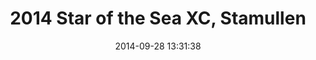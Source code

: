 ---
id: 72157648574929722
title: 2014 Star of the Sea XC, Stamullen
cover: https://farm4.staticflickr.com/3941/15304287398_affdef7fbe_q.jpg
date: 2014-09-28 13:31:38
photos:
  - thumbnail: https://farm4.staticflickr.com/3941/15304287398_affdef7fbe_q.jpg
    original: https://farm4.staticflickr.com/3941/15304287398_c56605eccc_o.jpg
  - thumbnail: https://farm6.staticflickr.com/5607/15304231390_cb151c5bdc_q.jpg
    original: https://farm6.staticflickr.com/5607/15304231390_acc2626667_o.jpg
  - thumbnail: https://farm4.staticflickr.com/3934/15490584662_4795757996_q.jpg
    original: https://farm4.staticflickr.com/3934/15490584662_9555c01942_o.jpg
  - thumbnail: https://farm4.staticflickr.com/3930/15467816116_f9caaca251_q.jpg
    original: https://farm4.staticflickr.com/3930/15467816116_0d81962614_o.jpg
  - thumbnail: https://farm4.staticflickr.com/3934/15490935745_ea7ef8ed6e_q.jpg
    original: https://farm4.staticflickr.com/3934/15490935745_2f92794bc6_o.jpg
  - thumbnail: https://farm6.staticflickr.com/5608/15490935725_8c45e3d7e6_q.jpg
    original: https://farm6.staticflickr.com/5608/15490935725_9f52b88584_o.jpg
  - thumbnail: https://farm4.staticflickr.com/3943/15304029659_b52cc17a27_q.jpg
    original: https://farm4.staticflickr.com/3943/15304029659_ffc56eff39_o.jpg
  - thumbnail: https://farm3.staticflickr.com/2949/15304287258_d4dc8b1411_q.jpg
    original: https://farm3.staticflickr.com/2949/15304287258_dc108b9aef_o.jpg
  - thumbnail: https://farm3.staticflickr.com/2950/15304029689_b74cb8a5c6_q.jpg
    original: https://farm3.staticflickr.com/2950/15304029689_87f0f2a857_o.jpg
  - thumbnail: https://farm4.staticflickr.com/3929/15487789061_7fafb56a7a_q.jpg
    original: https://farm4.staticflickr.com/3929/15487789061_a55f6fbde1_o.jpg
  - thumbnail: https://farm4.staticflickr.com/3946/15304368957_33b42c5716_q.jpg
    original: https://farm4.staticflickr.com/3946/15304368957_9cd2eae13e_o.jpg
  - thumbnail: https://farm6.staticflickr.com/5607/15304287208_857a57afa5_q.jpg
    original: https://farm6.staticflickr.com/5607/15304287208_a8efd1610a_o.jpg
  - thumbnail: https://farm6.staticflickr.com/5599/15487789031_946e339dcd_q.jpg
    original: https://farm6.staticflickr.com/5599/15487789031_6096425809_o.jpg
  - thumbnail: https://farm4.staticflickr.com/3947/15490935635_0c1f0a6708_q.jpg
    original: https://farm4.staticflickr.com/3947/15490935635_24919f1250_o.jpg
  - thumbnail: https://farm6.staticflickr.com/5603/15467815896_118da93d47_q.jpg
    original: https://farm6.staticflickr.com/5603/15467815896_73e3592fca_o.jpg
  - thumbnail: https://farm4.staticflickr.com/3937/15490935575_8aef7711bd_q.jpg
    original: https://farm4.staticflickr.com/3937/15490935575_7cd04bb9cf_o.jpg
  - thumbnail: https://farm4.staticflickr.com/3933/15487788931_a87e71cd49_q.jpg
    original: https://farm4.staticflickr.com/3933/15487788931_fdd161e036_o.jpg
  - thumbnail: https://farm3.staticflickr.com/2945/15490584332_98307c0e16_q.jpg
    original: https://farm3.staticflickr.com/2945/15490584332_f2dfbdab10_o.jpg
  - thumbnail: https://farm6.staticflickr.com/5611/15304368787_f121af9f36_q.jpg
    original: https://farm6.staticflickr.com/5611/15304368787_16e1999864_o.jpg
  - thumbnail: https://farm3.staticflickr.com/2949/15490584282_d30c63f218_q.jpg
    original: https://farm3.staticflickr.com/2949/15490584282_cca85342c7_o.jpg
  - thumbnail: https://farm3.staticflickr.com/2948/15487788871_c27c7696b9_q.jpg
    original: https://farm3.staticflickr.com/2948/15487788871_a7e97ccd55_o.jpg
  - thumbnail: https://farm3.staticflickr.com/2946/15490584362_24b09d9a93_q.jpg
    original: https://farm3.staticflickr.com/2946/15490584362_cf1e35fb1d_o.jpg
  - thumbnail: https://farm4.staticflickr.com/3955/15304287018_0897e9eedd_q.jpg
    original: https://farm4.staticflickr.com/3955/15304287018_6edcc033aa_o.jpg
  - thumbnail: https://farm3.staticflickr.com/2946/15304368607_8e76173958_q.jpg
    original: https://farm3.staticflickr.com/2946/15304368607_25978f3353_o.jpg
  - thumbnail: https://farm4.staticflickr.com/3955/15490584162_942d96792a_q.jpg
    original: https://farm4.staticflickr.com/3955/15490584162_7451049c2c_o.jpg
  - thumbnail: https://farm4.staticflickr.com/3945/15304029249_40a7d2ea64_q.jpg
    original: https://farm4.staticflickr.com/3945/15304029249_205ed1d9c4_o.jpg
  - thumbnail: https://farm4.staticflickr.com/3938/15490584062_1f7e6ed29a_q.jpg
    original: https://farm4.staticflickr.com/3938/15490584062_75c70ab2da_o.jpg
  - thumbnail: https://farm4.staticflickr.com/3941/15304368487_1574320cdd_q.jpg
    original: https://farm4.staticflickr.com/3941/15304368487_4a934049ec_o.jpg
  - thumbnail: https://farm3.staticflickr.com/2945/15467815636_b61dd71141_q.jpg
    original: https://farm3.staticflickr.com/2945/15467815636_da1b574289_o.jpg
  - thumbnail: https://farm6.staticflickr.com/5607/15490935355_75c70ab2da_q.jpg
    original: https://farm6.staticflickr.com/5607/15490935355_6ae6c2b0bd_o.jpg
  - thumbnail: https://farm3.staticflickr.com/2946/15304368397_3d3a4bda6a_q.jpg
    original: https://farm3.staticflickr.com/2946/15304368397_786a4f7b2e_o.jpg
  - thumbnail: https://farm4.staticflickr.com/3947/15304230810_a4735ae878_q.jpg
    original: https://farm4.staticflickr.com/3947/15304230810_194085354f_o.jpg
  - thumbnail: https://farm3.staticflickr.com/2950/15487788551_d1330fc910_q.jpg
    original: https://farm3.staticflickr.com/2950/15487788551_c130cb20b8_o.jpg
  - thumbnail: https://farm4.staticflickr.com/3930/15304230770_ec80beb031_q.jpg
    original: https://farm4.staticflickr.com/3930/15304230770_6b49371758_o.jpg
  - thumbnail: https://farm3.staticflickr.com/2949/15304230730_2e48124e92_q.jpg
    original: https://farm3.staticflickr.com/2949/15304230730_dc6e1d5b1f_o.jpg
  - thumbnail: https://farm4.staticflickr.com/3953/15304286748_2834d44446_q.jpg
    original: https://farm4.staticflickr.com/3953/15304286748_dd8669fb2c_o.jpg
  - thumbnail: https://farm3.staticflickr.com/2949/15304230700_355403f08c_q.jpg
    original: https://farm3.staticflickr.com/2949/15304230700_2e6cb80611_o.jpg
  - thumbnail: https://farm4.staticflickr.com/3932/15490935175_864e6dc289_q.jpg
    original: https://farm4.staticflickr.com/3932/15490935175_e9821c560c_o.jpg
  - thumbnail: https://farm6.staticflickr.com/5614/15304230610_08fd06237f_q.jpg
    original: https://farm6.staticflickr.com/5614/15304230610_b040888bcd_o.jpg
  - thumbnail: https://farm3.staticflickr.com/2947/15304368217_9e833e14ac_q.jpg
    original: https://farm3.staticflickr.com/2947/15304368217_739a2475c9_o.jpg
  - thumbnail: https://farm4.staticflickr.com/3945/15490935075_682a67b036_q.jpg
    original: https://farm4.staticflickr.com/3945/15490935075_9a592a854a_o.jpg
  - thumbnail: https://farm3.staticflickr.com/2950/15487788381_c8280fedd3_q.jpg
    original: https://farm3.staticflickr.com/2950/15487788381_cd13449925_o.jpg
  - thumbnail: https://farm6.staticflickr.com/5598/15467815396_418b4c0fa4_q.jpg
    original: https://farm6.staticflickr.com/5598/15467815396_c57eb30817_o.jpg
  - thumbnail: https://farm6.staticflickr.com/5598/15490935065_b2348b0ab5_q.jpg
    original: https://farm6.staticflickr.com/5598/15490935065_b55577238e_o.jpg
  - thumbnail: https://farm3.staticflickr.com/2947/15467815326_8a9722297b_q.jpg
    original: https://farm3.staticflickr.com/2947/15467815326_a6c03067fe_o.jpg
  - thumbnail: https://farm6.staticflickr.com/5610/15490935025_935cb70852_q.jpg
    original: https://farm6.staticflickr.com/5610/15490935025_1132a6410e_o.jpg
  - thumbnail: https://farm4.staticflickr.com/3940/15490583692_7bf0f3f100_q.jpg
    original: https://farm4.staticflickr.com/3940/15490583692_418bf97eff_o.jpg
  - thumbnail: https://farm3.staticflickr.com/2948/15467815306_e830c2783e_q.jpg
    original: https://farm3.staticflickr.com/2948/15467815306_feeca5d1b5_o.jpg
  - thumbnail: https://farm3.staticflickr.com/2945/15467815296_1ab58387de_q.jpg
    original: https://farm3.staticflickr.com/2945/15467815296_22b9208459_o.jpg
  - thumbnail: https://farm3.staticflickr.com/2947/15304028799_7e35868025_q.jpg
    original: https://farm3.staticflickr.com/2947/15304028799_8431494244_o.jpg
  - thumbnail: https://farm4.staticflickr.com/3943/15467815266_f7a8455b5c_q.jpg
    original: https://farm4.staticflickr.com/3943/15467815266_d584b114d0_o.jpg
  - thumbnail: https://farm4.staticflickr.com/3951/15487788291_940a7214f0_q.jpg
    original: https://farm4.staticflickr.com/3951/15487788291_7e7e04e9d5_o.jpg
  - thumbnail: https://farm3.staticflickr.com/2946/15490583582_a82665a35d_q.jpg
    original: https://farm3.staticflickr.com/2946/15490583582_aca764ab51_o.jpg
  - thumbnail: https://farm3.staticflickr.com/2949/15467815226_1990a98964_q.jpg
    original: https://farm3.staticflickr.com/2949/15467815226_9155633dd5_o.jpg
  - thumbnail: https://farm4.staticflickr.com/3956/15490934915_27cd671888_q.jpg
    original: https://farm4.staticflickr.com/3956/15490934915_01ca5d7cf0_o.jpg
  - thumbnail: https://farm4.staticflickr.com/3956/15487788231_c6162e3bb0_q.jpg
    original: https://farm4.staticflickr.com/3956/15487788231_f7a62d7736_o.jpg
  - thumbnail: https://farm4.staticflickr.com/3956/15467815126_37db0d5be9_q.jpg
    original: https://farm4.staticflickr.com/3956/15467815126_1713494d7b_o.jpg
  - thumbnail: https://farm4.staticflickr.com/3950/15487788171_fd62f70e40_q.jpg
    original: https://farm4.staticflickr.com/3950/15487788171_0fd41c411b_o.jpg
  - thumbnail: https://farm6.staticflickr.com/5599/15487788111_e739bf8d30_q.jpg
    original: https://farm6.staticflickr.com/5599/15487788111_03c5d65c27_o.jpg
  - thumbnail: https://farm6.staticflickr.com/5604/15490934765_335128f2b5_q.jpg
    original: https://farm6.staticflickr.com/5604/15490934765_b3c60bcbf2_o.jpg
  - thumbnail: https://farm4.staticflickr.com/3945/15490934675_2f14c7b03b_q.jpg
    original: https://farm4.staticflickr.com/3945/15490934675_02cdfde134_o.jpg
  - thumbnail: https://farm4.staticflickr.com/3940/15490934645_3707ae2d59_q.jpg
    original: https://farm4.staticflickr.com/3940/15490934645_480d8cd7e5_o.jpg
  - thumbnail: https://farm4.staticflickr.com/3932/15490583372_952a1d9fba_q.jpg
    original: https://farm4.staticflickr.com/3932/15490583372_b106ece878_o.jpg
  - thumbnail: https://farm6.staticflickr.com/5611/15487787961_69a0d67270_q.jpg
    original: https://farm6.staticflickr.com/5611/15487787961_d9eef70232_o.jpg
  - thumbnail: https://farm4.staticflickr.com/3947/15487787971_50c6a2331a_q.jpg
    original: https://farm4.staticflickr.com/3947/15487787971_3f112153f3_o.jpg
  - thumbnail: https://farm4.staticflickr.com/3952/15304028469_8f23a09db3_q.jpg
    original: https://farm4.staticflickr.com/3952/15304028469_da4f67d112_o.jpg
  - thumbnail: https://farm4.staticflickr.com/3939/15304286148_5d05bfb235_q.jpg
    original: https://farm4.staticflickr.com/3939/15304286148_ec6408a0a0_o.jpg
  - thumbnail: https://farm4.staticflickr.com/3956/15304028399_1542e43ed2_q.jpg
    original: https://farm4.staticflickr.com/3956/15304028399_d40d3358eb_o.jpg
  - thumbnail: https://farm4.staticflickr.com/3945/15490583302_827bb9fedd_q.jpg
    original: https://farm4.staticflickr.com/3945/15490583302_045ff4c6e0_o.jpg
  - thumbnail: https://farm4.staticflickr.com/3954/15304286068_4ec146901f_q.jpg
    original: https://farm4.staticflickr.com/3954/15304286068_9c76214c24_o.jpg
  - thumbnail: https://farm3.staticflickr.com/2947/15304367707_32348be020_q.jpg
    original: https://farm3.staticflickr.com/2947/15304367707_0af73a91be_o.jpg
  - thumbnail: https://farm6.staticflickr.com/5616/15304286038_24a9d3537e_q.jpg
    original: https://farm6.staticflickr.com/5616/15304286038_4053db38b8_o.jpg
  - thumbnail: https://farm6.staticflickr.com/5611/15304367557_19c2c2e086_q.jpg
    original: https://farm6.staticflickr.com/5611/15304367557_2df7ee8b8e_o.jpg
  - thumbnail: https://farm4.staticflickr.com/3956/15304286028_8646dff9e8_q.jpg
    original: https://farm4.staticflickr.com/3956/15304286028_2093e2a57a_o.jpg
  - thumbnail: https://farm4.staticflickr.com/3936/15304229820_c68ee049df_q.jpg
    original: https://farm4.staticflickr.com/3936/15304229820_19803725f6_o.jpg
  - thumbnail: https://farm6.staticflickr.com/5610/15490583092_db540468c9_q.jpg
    original: https://farm6.staticflickr.com/5610/15490583092_326559c3d7_o.jpg
  - thumbnail: https://farm4.staticflickr.com/3948/15490934325_c25b6981b0_q.jpg
    original: https://farm4.staticflickr.com/3948/15490934325_014131e947_o.jpg
  - thumbnail: https://farm6.staticflickr.com/5616/15304229850_47ca888c77_q.jpg
    original: https://farm6.staticflickr.com/5616/15304229850_ff8bd34bcd_o.jpg
  - thumbnail: https://farm6.staticflickr.com/5599/15304028119_016ff61c27_q.jpg
    original: https://farm6.staticflickr.com/5599/15304028119_e03e4824dc_o.jpg
  - thumbnail: https://farm6.staticflickr.com/5608/15467814586_1a560ab897_q.jpg
    original: https://farm6.staticflickr.com/5608/15467814586_b349850253_o.jpg
  - thumbnail: https://farm4.staticflickr.com/3950/15467814546_bea73195f4_q.jpg
    original: https://farm4.staticflickr.com/3950/15467814546_723c963436_o.jpg
  - thumbnail: https://farm3.staticflickr.com/2947/15304367347_ae03cbb021_q.jpg
    original: https://farm3.staticflickr.com/2947/15304367347_c4ff968c8d_o.jpg
  - thumbnail: https://farm4.staticflickr.com/3945/15304367327_32f6a408ca_q.jpg
    original: https://farm4.staticflickr.com/3945/15304367327_bd9fbf964d_o.jpg
  - thumbnail: https://farm4.staticflickr.com/3937/15490934065_49f53a3ca8_q.jpg
    original: https://farm4.staticflickr.com/3937/15490934065_bbc09a5c8f_o.jpg
  - thumbnail: https://farm4.staticflickr.com/3941/15304367277_f192af6769_q.jpg
    original: https://farm4.staticflickr.com/3941/15304367277_4523ddd145_o.jpg
  - thumbnail: https://farm4.staticflickr.com/3933/15487787491_caef86200d_q.jpg
    original: https://farm4.staticflickr.com/3933/15487787491_42960f1c70_o.jpg
  - thumbnail: https://farm3.staticflickr.com/2945/15304285628_08793c4744_q.jpg
    original: https://farm3.staticflickr.com/2945/15304285628_995289281e_o.jpg
  - thumbnail: https://farm6.staticflickr.com/5599/15304229590_8ae96d2557_q.jpg
    original: https://farm6.staticflickr.com/5599/15304229590_547b81269c_o.jpg
  - thumbnail: https://farm4.staticflickr.com/3941/15304285608_9132520c28_q.jpg
    original: https://farm4.staticflickr.com/3941/15304285608_b78f885d7f_o.jpg
  - thumbnail: https://farm4.staticflickr.com/3953/15304027959_003d27fa83_q.jpg
    original: https://farm4.staticflickr.com/3953/15304027959_6e0ee41c73_o.jpg
  - thumbnail: https://farm3.staticflickr.com/2947/15304229500_66d8a73a31_q.jpg
    original: https://farm3.staticflickr.com/2947/15304229500_ce8de9eed0_o.jpg
  - thumbnail: https://farm3.staticflickr.com/2947/15490933915_62c779e2b9_q.jpg
    original: https://farm3.staticflickr.com/2947/15490933915_9f02e0fdbe_o.jpg
  - thumbnail: https://farm4.staticflickr.com/3952/15304229430_d2e6357958_q.jpg
    original: https://farm4.staticflickr.com/3952/15304229430_0ede6d9f61_o.jpg
  - thumbnail: https://farm4.staticflickr.com/3935/15467814276_5187157df6_q.jpg
    original: https://farm4.staticflickr.com/3935/15467814276_394810d2f3_o.jpg
  - thumbnail: https://farm4.staticflickr.com/3952/15304285508_6865b23539_q.jpg
    original: https://farm4.staticflickr.com/3952/15304285508_8da604da71_o.jpg
  - thumbnail: https://farm4.staticflickr.com/3950/15304229350_89ac6ec899_q.jpg
    original: https://farm4.staticflickr.com/3950/15304229350_1b78f8fda2_o.jpg
  - thumbnail: https://farm3.staticflickr.com/2946/15304285498_8ecd1a0a57_q.jpg
    original: https://farm3.staticflickr.com/2946/15304285498_d1962d71ff_o.jpg
  - thumbnail: https://farm3.staticflickr.com/2948/15490933665_34325a4121_q.jpg
    original: https://farm3.staticflickr.com/2948/15490933665_38689e6621_o.jpg
  - thumbnail: https://farm3.staticflickr.com/2947/15467814126_bca7f566e3_q.jpg
    original: https://farm3.staticflickr.com/2947/15467814126_4d35291f52_o.jpg
---